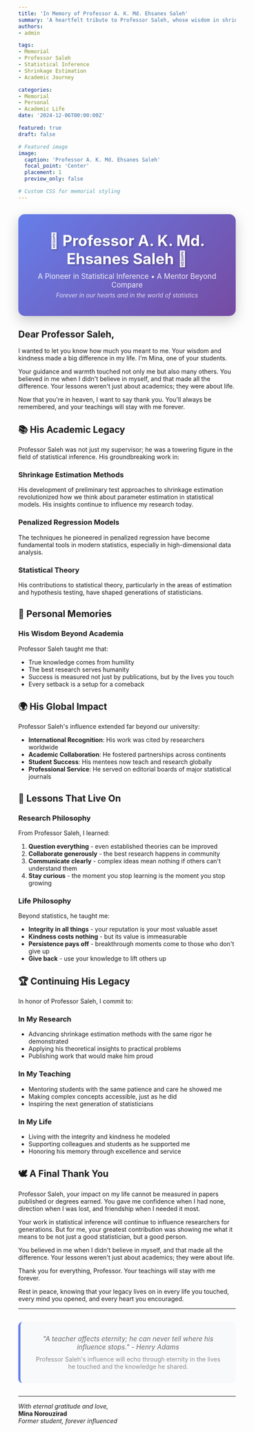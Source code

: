 ```yaml
---
title: 'In Memory of Professor A. K. Md. Ehsanes Saleh'
summary: 'A heartfelt tribute to Professor Saleh, whose wisdom in shrinkage estimation and penalized regression models, along with his kindness and guidance, shaped my entire academic journey'
authors:
- admin

tags:
- Memorial
- Professor Saleh
- Statistical Inference
- Shrinkage Estimation
- Academic Journey

categories:
- Memorial
- Personal
- Academic Life
date: '2024-12-06T00:00:00Z'

featured: true
draft: false

# Featured image
image:
  caption: 'Professor A. K. Md. Ehsanes Saleh'
  focal_point: 'Center'
  placement: 1
  preview_only: false

# Custom CSS for memorial styling
---
```


<div style="background: linear-gradient(135deg, #667eea 0%, #764ba2 100%); color: white; padding: 40px; border-radius: 15px; text-align: center; margin: 30px 0; box-shadow: 0 10px 30px rgba(0,0,0,0.2);">
  <h2 style="margin: 0; font-size: 2.5em; text-shadow: 2px 2px 4px rgba(0,0,0,0.3);">🌟 Professor A. K. Md. Ehsanes Saleh 🌟</h2>
  <p style="margin: 10px 0 0 0; font-size: 1.2em; opacity: 0.9;"> A Pioneer in Statistical Inference • A Mentor Beyond Compare</p>
  <p style="margin: 5px 0 0 0; font-style: italic; opacity: 0.8;"> Forever in our hearts and in the world of statistics</p>
</div>

## Dear Professor Saleh,

I wanted to let you know how much you meant to me. Your wisdom and kindness made a big difference in my life. I'm Mina, one of your students.

Your guidance and warmth touched not only me but also many others. You believed in me when I didn't believe in myself, and that made all the difference. Your lessons weren't just about academics; they were about life.

Now that you're in heaven, I want to say thank you. You'll always be remembered, and your teachings will stay with me forever.

## 📚 His Academic Legacy

Professor Saleh was not just my supervisor; he was a towering figure in the field of statistical inference. His groundbreaking work in:

### **Shrinkage Estimation Methods**
His development of preliminary test approaches to shrinkage estimation revolutionized how we think about parameter estimation in statistical models. His insights continue to influence my research today.

### **Penalized Regression Models** 
The techniques he pioneered in penalized regression have become fundamental tools in modern statistics, especially in high-dimensional data analysis.

### **Statistical Theory**
His contributions to statistical theory, particularly in the areas of estimation and hypothesis testing, have shaped generations of statisticians.


## 💝 Personal Memories

### **His Wisdom Beyond Academia**
Professor Saleh taught me that:
- True knowledge comes from humility
- The best research serves humanity
- Success is measured not just by publications, but by the lives you touch
- Every setback is a setup for a comeback


## 🌍 His Global Impact

Professor Saleh's influence extended far beyond our university:

- **International Recognition**: His work was cited by researchers worldwide
- **Academic Collaboration**: He fostered partnerships across continents
- **Student Success**: His mentees now teach and research globally
- **Professional Service**: He served on editorial boards of major statistical journals

## 📖 Lessons That Live On

### **Research Philosophy**
From Professor Saleh, I learned:
1. **Question everything** - even established theories can be improved
2. **Collaborate generously** - the best research happens in community
3. **Communicate clearly** - complex ideas mean nothing if others can't understand them
4. **Stay curious** - the moment you stop learning is the moment you stop growing

### **Life Philosophy**
Beyond statistics, he taught me:
- **Integrity in all things** - your reputation is your most valuable asset
- **Kindness costs nothing** - but its value is immeasurable
- **Persistence pays off** - breakthrough moments come to those who don't give up
- **Give back** - use your knowledge to lift others up

## 🏆 Continuing His Legacy

In honor of Professor Saleh, I commit to:

### **In My Research**
- Advancing shrinkage estimation methods with the same rigor he demonstrated
- Applying his theoretical insights to practical problems
- Publishing work that would make him proud

### **In My Teaching**
- Mentoring students with the same patience and care he showed me
- Making complex concepts accessible, just as he did
- Inspiring the next generation of statisticians

### **In My Life**
- Living with the integrity and kindness he modeled
- Supporting colleagues and students as he supported me
- Honoring his memory through excellence and service

## 🕊️ A Final Thank You

Professor Saleh, your impact on my life cannot be measured in papers published or degrees earned. You gave me confidence when I had none, direction when I was lost, and friendship when I needed it most.

Your work in statistical inference will continue to influence researchers for generations. But for me, your greatest contribution was showing me what it means to be not just a good statistician, but a good person.

You believed in me when I didn't believe in myself, and that made all the difference. Your lessons weren't just about academics; they were about life.

Thank you for everything, Professor. Your teachings will stay with me forever.

Rest in peace, knowing that your legacy lives on in every life you touched, every mind you opened, and every heart you encouraged.

---

<div style="background: #f8f9fa; padding: 30px; border-radius: 10px; text-align: center; margin: 30px 0; border-left: 5px solid #667eea;">
  <p style="margin: 0; font-style: italic; color: #666; font-size: 1.1em;">
    "A teacher affects eternity; he can never tell where his influence stops." - Henry Adams
  </p>
  <p style="margin: 10px 0 0 0; color: #888;">
    Professor Saleh's influence will echo through eternity in the lives he touched and the knowledge he shared.
  </p>
</div>

---

*With eternal gratitude and love,*  
**Mina Norouzirad**  
*Former student, forever influenced*